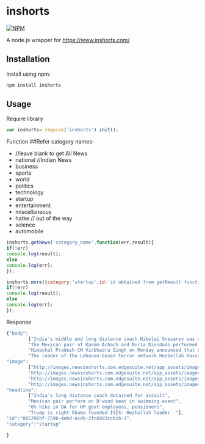 # inshorts

[![NPM](https://nodei.co/npm/inshorts.png?mini=true)](https://nodei.co/npm/inshorts/)

A node.js wrapper for https://www.inshorts.com/

## Installation
Install using npm:
```sh
npm install inshorts
```

## Usage
Require library
```javascript
var inshorts= require('inshorts').init();
```
Function
##Refer category names-
 -  //leave blank to get All News
 - national //Indian News
 - business
 - sports
 - world
 - politics
 - technology
 - startup
 - entertainment
 - miscellaneous
 - hatke // out of the way
 - science
 - automobile

```javascript
inshorts.getNews('category_name',function(err,result){
if(!err)
console.log(result);
else
console.log(err);
});
```

```javascript
inshorts.more({category:'startup',id:'id obtained from getNews() function or previous call of this function.'},function(err,result){
if(!err)
console.log(result);
else
console.log(err);
});
```
Response
```javascript
{"body":
		["India's middle and long distance coach Nikolai Snesarev was detained for half a day by Rio police and later released after a lady doctor at the Games Village filed a complaint of misbehaviour. Snesarev, who trains the likes of Lalita Babar, Sudha Singh and OP Jaisha, was later let off reportedly after the intervention of the Indian Embassy in Brazil.",
		"The Mexican pair of Karem Achach and Nuria Diosdado performed to an Indian beat in the synchronised swimming event at the Rio Olympics on Monday. They performed to the Bollywood song ‘Aila re Aila’ from the film ‘Khatta Meetha’, that starred actor Akshay Kumar. The pair was in the ninth spot, having qualified for the final of the event.",
		"Himachal Pradesh CM Virbhadra Singh on Monday announced that state government employees and pensioners will get an additional 6% Dearness Allowance with effect from January 1, 2016. Speaking at a state-level function on the Independence Day, he added that the additional DA would be paid from October 2016 onwards and will cost ₹330 crore more to the state exchequer annually.",
		"The leader of the Lebanon-based terror network Hezbollah Hassan Nasrallah has said US Presidential nominee Donald Trump was right to say that the US President Barack Obama has founded ISIS. Nasrallah said what the American presidential candidate says \"is  based on facts and documents\". Notably, Nasrallah blames the US for the rise of Islamic extremists in the Middle East. "],
"image":
		["http://images.newsinshorts.com.edgesuite.net/app_assets/images/2016/8aug/15/3dcee6a8-6b1b-4ddc-a673-e2d6329b20c5-1-14712874674300.jpg?resize=400px:*",
		"http://images.newsinshorts.com.edgesuite.net/app_assets/images/2016/8aug/15/e984176e-477d-4b08-9def-0dfd6b8dea23-1-14712870099380.jpg?resize=400px:*",
		"http://images.newsinshorts.com.edgesuite.net/app_assets/images/2016/8aug/15/a798aa47-7875-4e1f-aaa0-da5e5f934b98-1-14712860532710.jpg?resize=400px:*",
		"http://images.newsinshorts.com.edgesuite.net/app_assets/images/2016/8aug/15/7f668916-9c76-4284-83e3-80733f332c11-1-14712860131540.jpg?resize=400px:*"],
"headline":
		["India's long distance coach detained for assault",
		"Mexican pair perform on B'wood beat in swimming event",
		"6% hike in DA for HP govt employees, pensioners",
		"Trump is right Obama founded ISIS: Hezbollah leader  "],
"id":"865296bf-759b-4ebd-acdb-2fc68d3ccbcb-1",
"category":"startup"

}
```
